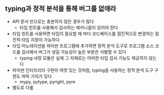 ## typing과 정적 분석을 통해 버그를 없애라

- API 문서 만으로는 충분하지 않은 경우가 많다
    - 타입 힌트를 사용해서 검사하는 메커니즘이 있어야 한다
- 타입 힌트를 사용하면 타입이 필요할 때 마다 코드베이스를 점진적으로 변경하는 점진적 타입 지정이 가능하다
- 타입 어노테이션을 파이썬 프로그램에 추가하면 정적 분석 도구로 프로그램 소스 코드를 검사해서 버그가 생길 가능성이 높은 부분은 식별할 수 있다
    - typing 내장 모듈은 실제 그 자체로는 어떠한 타입 검사 기능도 제공하지 않는다
- 파이썬 인터프리터 구현이 여럿 있는 것처럼, typing을 사용하는 정적 분석 도구 구현도 여럭 가지가 있다
    - mypy, pytype, pyright, pyre
- 별도로 다룸